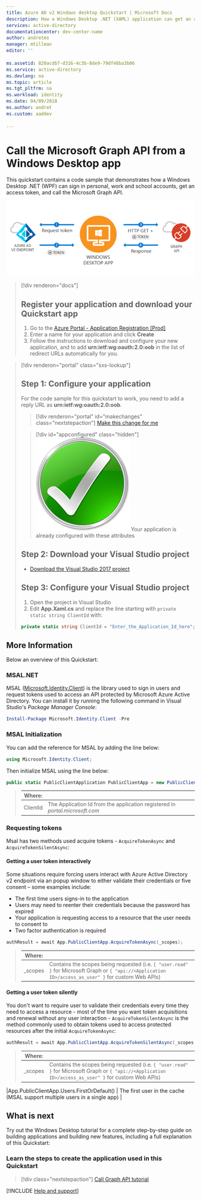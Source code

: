 ```yaml
---
title: Azure AD v2 Windows desktop Quickstart | Microsoft Docs
description: How a Windows Desktop .NET (XAML) application can get an access token and call an API protected by an Azure Active Directory v2 endpoint.
services: active-directory
documentationcenter: dev-center-name
author: andretms
manager: mtillman
editor: ''

ms.assetid: 820acdb7-d316-4c3b-8de9-79df48ba3b06
ms.service: active-directory
ms.devlang: na
ms.topic: article
ms.tgt_pltfrm: na
ms.workload: identity
ms.date: 04/09/2018
ms.author: andret
ms.custom: aaddev 

---
```


# Call the Microsoft Graph API from a Windows Desktop app

This quickstart contains a code sample that demonstrates how a Windows Desktop .NET (WPF) can sign in personal, work and school accounts, get an access token, and call the Microsoft Graph API.

![How the sample app generated by this guide works](media/active-directory-windesktop/windesktophowitworks.png)

> [!div renderon="docs"]
> ## Register your application and download your Quickstart app
>
> 1. Go to the [Azure Portal - Application Registration [Prod]](https://portal.azure.com/signin/index/?Microsoft_AAD_RegisteredApps=true#blade/Microsoft_AAD_RegisteredApps/applicationsListBlade/quickStartType/AspNetWebAppQuickstartPage/sourceType/docs)
> 1. Enter a name for your application and click **Create**
> 1. Follow the instructions to download and configure your new application, and to add **urn:ietf:wg:oauth:2.0:oob** in the list of redirect URLs automatically for you.

> [!div renderon="portal" class="sxs-lookup"]
> ## Step 1: Configure your application
> For the code sample for this quickstart to work, you need to add a reply URL as **urn:ietf:wg:oauth:2.0:oob**.
> > [!div renderon="portal" id="makechanges" class="nextstepaction"]
> > [Make this change for me]()
>
> > [!div id="appconfigured" class="hidden"]
> > ![Already configured](media/active-directory-windesktop/checkmark.png) Your application is already configured with these attributes
>
>## Step 2: Download your Visual Studio project
>
> - [Download the Visual Studio 2017 project](https://github.com/Azure-Samples/active-directory-dotnet-desktop-msgraph-v2/archive/master.zip)
>
>## Step 3: Configure your Visual Studio project
>
> 1. Open the project in Visual Studio
> 1. Edit **App.Xaml.cs** and replace the line starting with `private static string ClientId` with:
> ```csharp
> private static string ClientId = "Enter_the_Application_Id_here";
> ```

## More Information

Below an overview of this Quickstart:

### MSAL.NET

MSAL ([Microsoft.Identity.Client](https://www.nuget.org/packages/Microsoft.Identity.Client)) is the library used to sign in users and request tokens used to access an API protected by Microsoft Azure Active Directory. You can install it by running the following command in Visual Studio's *Package Manager Console*:

```powershell
Install-Package Microsoft.Identity.Client -Pre
```

### MSAL Initialization

You can add the reference for MSAL by adding the line below:

```csharp
using Microsoft.Identity.Client;
```

Then initialize MSAL using the line below:

```csharp
public static PublicClientApplication PublicClientApp = new PublicClientApplication(ClientId);
```

> |Where: ||
> |---------|---------|
> |ClientId | The Application Id from the application registered in *portal.microsoft.com* |

### Requesting tokens

Msal has two methods used acquire tokens - `AcquireTokenAsync` and `AcquireTokenSilentAsync`:

#### Getting a user token interactively

 Some situations require forcing users interact with Azure Active Directory v2 endpoint via an popup window to either validate their credentials or five consent – some examples include:

- The first time users signs-in to the application
- Users may need to reenter their credentials because the password has expired
- Your application is requesting access to a resource that the user needs to consent to
- Two factor authentication is required

```csharp
authResult = await App.PublicClientApp.AcquireTokenAsync(_scopes);
```

> |Where:||
> |---------|---------|
> |_scopes | Contains the scopes being requested (i.e. `{ "user.read" }` for Microsoft Graph or `{ "api://<Application ID>/access_as_user" }` for custom Web APIs) |

#### Getting a user token silently

You don't want to require user to validate their credentials every time they need to access a resource - most of the time you want token acquisitions and renewal without any user interaction - `AcquireTokenSilentAsync` is the method commonly used to obtain tokens used to access protected resources after the initial `AcquireTokenAsync`:

```csharp
authResult = await App.PublicClientApp.AcquireTokenSilentAsync(_scopes, App.PublicClientApp.Users.FirstOrDefault());
```

> |Where: ||
> |---------|---------|
> |_scopes | Contains the scopes being requested (i.e. `{ "user.read" }` for Microsoft Graph or `{ "api://<Application ID>/access_as_user" }` for custom Web APIs) |
 |App.PublicClientApp.Users.FirstOrDefault() | The first user in the cache (MSAL support multiple users in a single app) |

## What is next

Try out the Windows Desktop tutorial for a complete step-by-step guide on building applications and building new features, including a full explanation of this Quickstart:

### Learn the steps to create the application used in this Quickstart

> [!div class="nextstepaction"]
> [Call Graph API tutorial](https://docs.microsoft.com/azure/active-directory/develop/guidedsetups/active-directory-windesktop)

[!INCLUDE [Help and support](../../../../includes/active-directory-develop-help-support-include.md)]